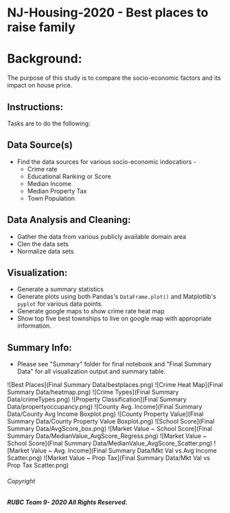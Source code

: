 # NJ-Housing-2020 - Best places to raise family

# Background:

The purpose of this study is to compare the socio-economic factors and its impact on house price.  

## Instructions:

Tasks are to do the following:

## Data Source(s)
* Find the data sources for various socio-economic indocatiors -
    * Crime rate
    * Educational Ranking or Score
    * Median Income
    * Median Property Tax
    * Town Population 

## Data Analysis and Cleaning:
* Gather the data from various publicly available domain area
* Clen the data sets 
* Normalize data sets

## Visualization:
  * Generate a summary statistics
  * Generate plots using both Pandas's `DataFrame.plot()` and Matplotlib's `pyplot` for various data points. 
  * Generate google maps to show crime rate heat map
  * Show top five best townships to live on google map with appropriate information. 

## Summary Info:
  * Please see "Summary" folder for final notebook and "Final Summary Data" for all visualization output and summary table.

![Best Places](Final Summary Data/bestplaces.png)
![Crime Heat Map](Final Summary Data/heatmap.png)
![Crime Types](Final Summary Data/crimeTypes.png)
![Property Classification](Final Summary Data/propertyoccupancy.png)
![County Avg. Income](Final Summary Data/County Avg Income Boxplot.png)
![County Property Value](Final Summary Data/County Property Value Boxplot.png)
![School Score](Final Summary Data/AvgScore_box.png)
![Market Value ~ School Score](Final Summary Data/MedianValue_AvgScore_Regress.png)
![Market Value ~ School Score](Final Summary Data/MedianValue_AvgScore_Scatter.png)
![Market Value ~ Avg. Income](Final Summary Data/Mkt Val vs Avg Income Scatter.png)
![Market Value ~ Prop Tax](Final Summary Data/Mkt Val vs Prop Tax Scatter.png) 

###### Copyright
#####  RUBC Team 9- 2020 All Rights Reserved.



